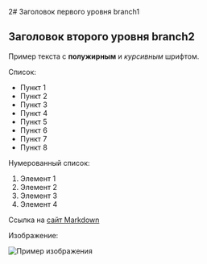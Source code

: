 2# Заголовок первого уровня branch1

## Заголовок второго уровня branch2

Пример текста с **полужирным** и *курсивным* шрифтом.

Список:

- Пункт 1
- Пункт 2
- Пункт 3
- Пункт 4
- Пункт 5
- Пункт 6
- Пункт 7
- Пункт 8

Нумерованный список:

1. Элемент 1
2. Элемент 2
3. Элемент 3
4. Элемент 4


Ссылка на [сайт Markdown](https://www.markdownguide.org/)

Изображение:

![Пример изображения](https://www.freecodecamp.org/news/content/images/2023/01/Screenshot-2023-01-31-at-2.46.12-PM.png)